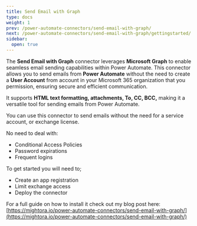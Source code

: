 ```yaml
---
title: Send Email with Graph
type: docs
weight: 1
prev: /power-automate-connectors/send-email-with-graph/
next: /power-automate-connectors/send-email-with-graph/gettingstarted/
sidebar:
  open: true
---
```

The **Send Email with Graph** connector leverages **Microsoft Graph** to enable seamless email sending capabilities within Power Automate. This connector allows you to send emails from **Power Automate** without the need to create a **User Account** from account in your Microsoft 365 organization that you permission, ensuring secure and efficient communication.

It supports **HTML text formatting, attachments, To, CC, BCC,** making it a versatile tool for sending emails from Power Automate.

You can use this connector to send emails without the need for a service account, or exchange license. 

No need to deal with:
- Conditional Access Policies
- Password expirations
- Frequent logins

To get started you will need to;
- Create an app registration
- Limit exchange access
- Deploy the connector

For a full guide on how to install it check out my blog post here: 
[https://mightora.io/power-automate-connectors/send-email-with-graph/](https://mightora.io/power-automate-connectors/send-email-with-graph/)